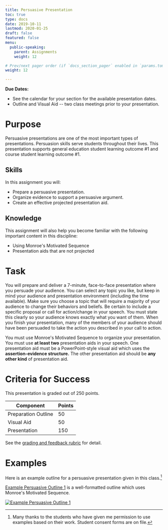 ```yaml
---
title: Persuasive Presentation
toc: true
type: docs
date: 2019-10-11
lastmod: 2020-01-25
draft: false
featured: false
menu:
  public-speaking:
    parent: Assignments
    weight: 12

# Prev/next pager order (if `docs_section_pager` enabled in `params.toml`)
weight: 12

---
```


**Due Dates:**

  * See the calendar for your section for the available presentation dates.
  * Outline and Visual Aid -- two class meetings prior to your presentation.

Purpose
=======

Persuasive presentations are one of the most important types of presentations.
Persuasion skills serve students throughout their lives.
This presentation supports general education student learning outcome #1 and course student learning outcome #1.

Skills
------

In this assignment you will:

* Prepare a persuasive presentation.
* Organize evidence to support a persuasive argument.
* Create an effective projected presentation aid.

Knowledge
---------

This assignment will also help you become familiar with the following important content in this discipline:

* Using Monroe's Motivated Sequence
* Presentation aids that are not projected

Task
====

You will prepare and deliver a 7-minute, face-to-face presentation where you persuade your audience.
You can select any topic you like, but keep in mind your audience and presentation environment (including the time available).
Make sure you choose a topic that will require a majority of your audience to change their behaviors and beliefs.
Be certain to include a specific proposal or call for action/change in your speech.
You must state this clearly so your audience knows exactly what you want of them.
When you finish your presentation, many of the members of your audience should have been persuaded to take the action you described in your call to action.

You must use Monroe's Motivated Sequence to organize your presentation.
You must use **at least two** presentation aids in your speech.
One presentation aid must be a PowerPoint-style visual aid which uses the **assertion-evidence structure.**
The other presentation aid should be **any other kind** of presentation aid.

Criteria for Success
====================

This presentation is graded out of 250 points.

Component           | Points
--------------------|-------
Preparation Outline | 50
Visual Aid          | 50
Presentation        | 150

See the [grading and feedback rubric][prepared-rubric] for detail.

[prepared-rubric]: /course/public-speaking/handout/prepared-presentation-rubric.pdf

Examples
========

Here is an example outline for a persuasive presentation given in this class.[^student-permission]

[Example Persuasive Outline 1](/course/public-speaking/assignment/example-monroes-motivated-sequence-outline-1.docx) is a well-formatted outline which uses Monroe's Motivated Sequence.

[![Example Persuasive Outline 1](/img/course/example-monroes-motivated-sequence-outline-1.PNG)](/course/public-speaking/assignment/example-monroes-motivated-sequence-outline-1.docx)

<!-- todo
[![Example Persuasive Outline 2](/images/example-monroes-motivated-sequence-outline-2.PNG)](/resources/example-asynchronous-outline-2.docx)

[Example Persuasive Outline 2](/resources/example-monroes-motivated-sequence-outline-2.docx) does a very good job with using oral citations throughout the presentation. -->

<!-- todo

Here is an example asynchronous presentation that has been prepared using a narrated PowerPoint presentation.

{{< youtube 9oiPG1VIzR4 >}}

-->

<!--
Acknowledgments
===============
-->

[^student-permission]: Many thanks to the students who have given me permission to use examples based on their work. Student consent forms are on file.

<!-- Links -->
[Submitting Presentations by Video]:  /course/public-speaking/assignment/video-submission/

<!-- Previous Versions:

   v#   | Date       | Modifications
  ------|------------|:--------------
  v4.00 | 2020-01-25 | Switched formatting for better transparency
  v3.00 | 2019-10-11 | new grading rubrics
  v2.05 | 2019-08-08 | Changes for Hugo compatibility, integrated and updated rubrics
  v2.04 | 2018-01-16 | moved presentation specific components to standalone assignment
  v2.03 | 2017-10-03 | Added text for choosing a topic
  v2.01 | 2017-09-12 | Added link to preparation outline assignment
  v2.00 | 2017-08-15 | transitioned to star system
  v1.03 | 2017-04-24 | Typos, clarification language, removed audience requirement
  v1.02 |          - | calendar has been moved out of course annex
  v1.01 |          - | repaired presentation video link, minor text fixes
  v1.00 |          - | changes for block 2
  v0.02 |          - | Fixed relative links
  v0.01 |          - | changes for speech 101
  v0.00 |          - | Initial version
-->

